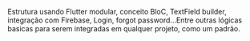Estrutura usando Flutter modular, conceito BloC, TextField builder, integração com Firebase, Login, forgot password...Entre outras lógicas basicas para serem integradas em qualquer projeto, como um padrão.
